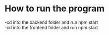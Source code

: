 # How to run the program

-cd into the backend folder and run npm start  
-cd into the frontend folder and run npm start
